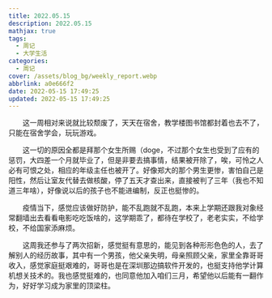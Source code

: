 ```yaml
---
title: 2022.05.15
description: 2022.05.15
mathjax: true
tags:
  - 周记
  - 大学生活
categories:
  - 周记
cover: /assets/blog_bg/weekly_report.webp
abbrlink: a0e666f2
date: 2022-05-15 17:49:25
updated: 2022-05-15 17:49:25
---
```


&emsp;&emsp;这一周相对来说就比较颓废了，天天在宿舍，教学楼图书馆都封着也去不了，只能在宿舍学会，玩玩游戏。

&emsp;&emsp;这一切的原因全都是拜那个女生所赐（doge，不过那个女生也受到了应有的惩罚，大四差一个月就毕业了，但是非要去搞事情，结果被开除了，唉，可怜之人必有可恨之处，相应的年级主任也被开了。好像郑大的那个男生更惨，害怕自己是阳性，然后让室友代替去做核酸，停了五天才查出来，直接被判了三年（我也不知道三年啥），好像说以后的孩子也不能进编制，反正也挺惨的。

&emsp;&emsp;疫情当下，感觉应该做好防护，能不乱跑就不乱跑，本来上学期还跟我对象经常翻墙出去看看电影吃吃饭啥的，这学期乖了，都待在学校了，老老实实，不给学校，不给国家添麻烦。

&emsp;&emsp;这周我还参与了两次招新，感觉挺有意思的，能见到各种形形色色的人，去了解别人的经历故事，其中有一个男孩，他父亲失明，母亲照顾父亲，家里全靠哥哥收入，感觉家庭挺艰难的，哥哥也是在深圳那边搞软件开发的，也挺支持他学计算机想关技术的。我也感觉挺难的，也同意他加入咱们三月，希望他以后能有一翻作为，好好学习成为家里的顶梁柱。
